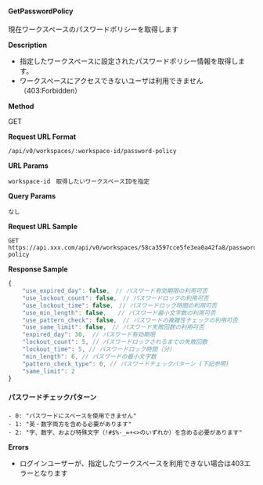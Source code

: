 #### GetPasswordPolicy

現在ワークスペースのパスワードポリシーを取得します

**Description**

- 指定したワークスペースに設定されたパスワードポリシー情報を取得します。
- ワークスペースにアクセスできないユーザは利用できません（403:Forbidden）

**Method**

GET

**Request URL Format**

```text
/api/v0/workspaces/:workspace-id/password-policy
```

**URL Params**

```text
workspace-id　取得したいワークスペースIDを指定
```

**Query Params**

```text
なし
```

**Request URL Sample**

```text
GET https://api.xxx.com/api/v0/workspaces/58ca3597cce5fe3ea0a42fa8/password-policy
```

**Response Sample**

```javascript
{
    "use_expired_day": false,　// パスワード有効期限の利用可否
    "use_lockout_count": false,　// パスワードロックの利用可否
    "use_lockout_time": false,　// パスワードロック時間の利用可否
    "use_min_length": false,　　// パスワード最小文字数の利用可否
    "use_pattern_check": false,　// パスワードの複雑性チェックの利用可否
    "use_same_limit": false,　// パスワード失敗回数の利用可否
    "expired_day": 30,  // パスワード有効期限
    "lockout_count": 5, // パスワードロックされるまでの失敗回数
    "lockout_time": 5, // パスワードロック時間（分）
    "min_length": 6, // パスワードの最小文字数
    "pattern_check_type": 0, // パスワードチェックパターン (下記参照)
    "same_limit": 2
}
```

#### パスワードチェックパターン
```
- 0: "パスワードにスペースを使用できません"
- 1: "英・数字両方を含める必要があります"
- 2: "字、数字、および特殊文字（!#$%-_=+<>のいずれか）を含める必要があります"
```

**Errors**
- ログインユーザーが、指定したワークスペースを利用できない場合は403エラーとなります
